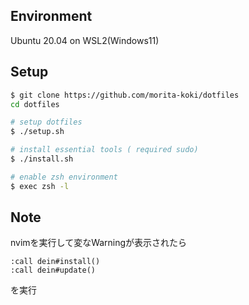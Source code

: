 ## Environment

Ubuntu 20.04 on WSL2(Windows11)


## Setup

```bash
$ git clone https://github.com/morita-koki/dotfiles
cd dotfiles

# setup dotfiles
$ ./setup.sh

# install essential tools ( required sudo)
$ ./install.sh

# enable zsh environment
$ exec zsh -l
```


## Note

nvimを実行して変なWarningが表示されたら
```
:call dein#install()
:call dein#update()
```
を実行
